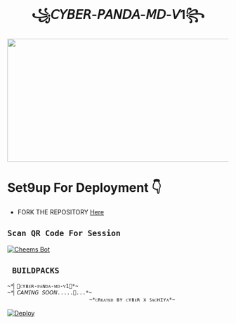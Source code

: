 

<h1 align="center">꧁𝘊𝘠𝘉𝘌𝘙-𝘗𝘈𝘕𝘋𝘈-𝘔𝘋-𝘝1꧂<br></h1>
<p align="center">
<img src="https://telegra.ph/file/6032c257abee792a75480.jpg" width="540" height="280" />
</p>


# Set9up For Deployment 👇

- FORK THE REPOSITORY [Here](https://github.com/CYBER-MAX-BOT-SL-BY-SACHITH/CYBER-PANDA-MD-V1/fork)

## `Scan QR Code For Session`
[![Cheems Bot](https://repl.it/badge/github/quiec/whatsasena)](https://replit.com/@pandamax/-?v=1)

## ` BUILDPACKS`

```
~*▏🎩ᴄʏʙᴇʀ-ᴘᴀɴᴅᴀ-ᴍᴅ-ᴠ1🎩*~
~*▏𝘊𝘈𝘔𝘐𝘕𝘎 𝘚𝘖𝘖𝘕.....👋...*~
                          ~*ᴄʀᴇᴀᴛᴇᴅ ʙʏ ᴄʏʙᴇʀ x ꜱᴀᴄʜɪʏᴀ*~
```

[![Deploy](https://www.herokucdn.com/deploy/button.svg)](https://heroku.com/deploy?template=https://github.com/CYBER-MAX-BOT-SL-BY-SACHITH/CYBER-PANDA-MD-V1)
